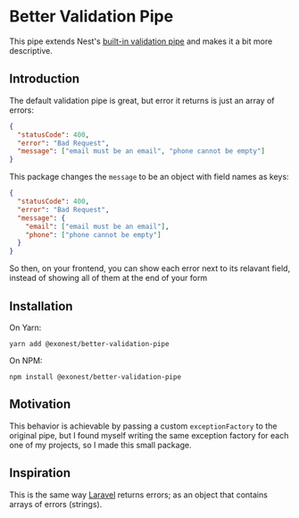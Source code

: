 # Better Validation Pipe

This pipe extends Nest's [built-in validation pipe](https://docs.nestjs.com/techniques/validation#using-the-built-in-validationpipe) and makes it a bit more descriptive.

## Introduction

The default validation pipe is great, but error it returns is just an array of errors:

```json
{
  "statusCode": 400,
  "error": "Bad Request",
  "message": ["email must be an email", "phone cannot be empty"]
}
```

This package changes the `message` to be an object with field names as keys:

```json
{
  "statusCode": 400,
  "error": "Bad Request",
  "message": {
    "email": ["email must be an email"],
    "phone": ["phone cannot be empty"]
  }
}
```

So then, on your frontend, you can show each error next to its relavant field, instead of showing all of them at the end of your form

## Installation

On Yarn:

```shell
yarn add @exonest/better-validation-pipe
```

On NPM:

```shell
npm install @exonest/better-validation-pipe
```

## Motivation

This behavior is achievable by passing a custom `exceptionFactory` to the original pipe, but I found myself writing the same exception factory for each one of my projects, so I made this small package.

## Inspiration

This is the same way [Laravel](https://laravel.com/docs/master/validation) returns errors; as an object that contains arrays of errors (strings).
